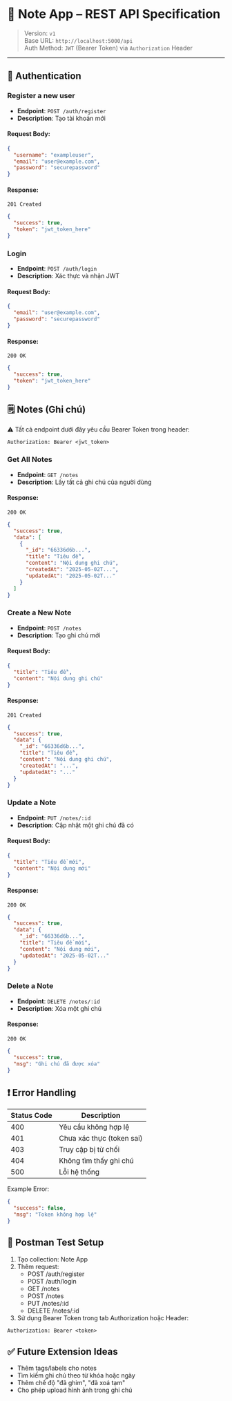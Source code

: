 # 📘 Note App – REST API Specification

> Version: `v1`  
> Base URL: `http://localhost:5000/api`  
> Auth Method: `JWT` (Bearer Token) via `Authorization` Header

---

## 🔐 Authentication

### Register a new user

- **Endpoint**: `POST /auth/register`  
- **Description**: Tạo tài khoản mới

#### Request Body:
```json
{
  "username": "exampleuser",
  "email": "user@example.com",
  "password": "securepassword"
}
```

#### Response:
`201 Created`
```json
{
  "success": true,
  "token": "jwt_token_here"
}
```

### Login

- **Endpoint**: `POST /auth/login`
- **Description**: Xác thực và nhận JWT

#### Request Body:
```json
{
  "email": "user@example.com",
  "password": "securepassword"
}
```

#### Response:
`200 OK`
```json
{
  "success": true,
  "token": "jwt_token_here"
}
```

## 🗒️ Notes (Ghi chú)

⚠️ Tất cả endpoint dưới đây yêu cầu Bearer Token trong header:
```
Authorization: Bearer <jwt_token>
```

### Get All Notes

- **Endpoint**: `GET /notes`
- **Description**: Lấy tất cả ghi chú của người dùng

#### Response:
`200 OK`
```json
{
  "success": true,
  "data": [
    {
      "_id": "66336d6b...",
      "title": "Tiêu đề",
      "content": "Nội dung ghi chú",
      "createdAt": "2025-05-02T...",
      "updatedAt": "2025-05-02T..."
    }
  ]
}
```

### Create a New Note

- **Endpoint**: `POST /notes`
- **Description**: Tạo ghi chú mới

#### Request Body:
```json
{
  "title": "Tiêu đề",
  "content": "Nội dung ghi chú"
}
```

#### Response:
`201 Created`
```json
{
  "success": true,
  "data": {
    "_id": "66336d6b...",
    "title": "Tiêu đề",
    "content": "Nội dung ghi chú",
    "createdAt": "...",
    "updatedAt": "..."
  }
}
```

### Update a Note

- **Endpoint**: `PUT /notes/:id`
- **Description**: Cập nhật một ghi chú đã có

#### Request Body:
```json
{
  "title": "Tiêu đề mới",
  "content": "Nội dung mới"
}
```

#### Response:
`200 OK`
```json
{
  "success": true,
  "data": {
    "_id": "66336d6b...",
    "title": "Tiêu đề mới",
    "content": "Nội dung mới",
    "updatedAt": "2025-05-02T..."
  }
}
```

### Delete a Note

- **Endpoint**: `DELETE /notes/:id`
- **Description**: Xóa một ghi chú

#### Response:
`200 OK`
```json
{
  "success": true,
  "msg": "Ghi chú đã được xóa"
}
```

## ❗ Error Handling

| Status Code | Description |
|-------------|-------------|
| 400 | Yêu cầu không hợp lệ |
| 401 | Chưa xác thực (token sai) |
| 403 | Truy cập bị từ chối |
| 404 | Không tìm thấy ghi chú |
| 500 | Lỗi hệ thống |

Example Error:
```json
{
  "success": false,
  "msg": "Token không hợp lệ"
}
```

## 🧪 Postman Test Setup

1. Tạo collection: Note App
2. Thêm request:
   - POST /auth/register
   - POST /auth/login
   - GET /notes
   - POST /notes
   - PUT /notes/:id
   - DELETE /notes/:id
3. Sử dụng Bearer Token trong tab Authorization hoặc Header:
```
Authorization: Bearer <token>
```

## ✅ Future Extension Ideas

- Thêm tags/labels cho notes
- Tìm kiếm ghi chú theo từ khóa hoặc ngày
- Thêm chế độ "đã ghim", "đã xoá tạm"
- Cho phép upload hình ảnh trong ghi chú
